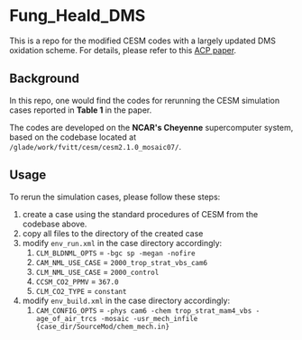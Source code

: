 # Fung_Heald_DMS
This is a repo for the modified CESM codes with a largely updated DMS oxidation scheme. For details, please refer to this [ACP paper](https://doi.org/10.5194/acp-2021-782).

## Background
In this repo, one would find the codes for rerunning the CESM simulation cases reported in __Table 1__ in the paper.

The codes are developed on the __NCAR's Cheyenne__ supercomputer system, based on the codebase located at `/glade/work/fvitt/cesm/cesm2.1.0_mosaic07/`.

## Usage
To rerun the simulation cases, please follow these steps:

1. create a case using the standard procedures of CESM from the codebase above.
2. copy all files to the directory of the created case
3. modify `env_run.xml` in the case directory accordingly:
    1. `CLM_BLDNML_OPTS` = `-bgc sp -megan -nofire`
    2. `CAM_NML_USE_CASE` = `2000_trop_strat_vbs_cam6`
    3. `CLM_NML_USE_CASE` = `2000_control`
    4. `CCSM_CO2_PPMV` = `367.0`
    5. `CLM_CO2_TYPE` = `constant`
4. modify `env_build.xml` in the case directory accordingly:
    1.  `CAM_CONFIG_OPTS` = `-phys cam6 -chem trop_strat_mam4_vbs -age_of_air_trcs -mosaic -usr_mech_infile {case_dir/SourceMod/chem_mech.in}`
